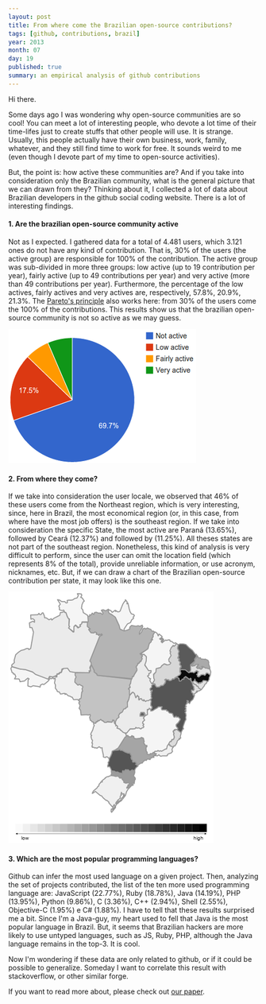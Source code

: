 ```yaml
---
layout: post
title: From where come the Brazilian open-source contributions?
tags: [github, contributions, brazil]
year: 2013
month: 07
day: 19
published: true
summary: an empirical analysis of github contributions
---
```


Hi there.

Some days ago I was wondering why open-source communities are so cool! You can meet a lot of interesting people, who devote a lot time of their time-lifes just to create stuffs that other people will use. It is strange. Usually, this people actually have their own business, work, family, whatever, and they still find time to work for free. It sounds weird to me (even though I devote part of my time to open-source activities).

But, the point is: how active these communities are? And if you take into consideration only the Brazilian community, what is the general picture that we can drawn from they? Thinking about it, I collected a lot of data about Brazilian developers in the github social coding website. There is a lot of interesting findings.

<h4>1. Are the brazilian open-source community active</h4>

Not as I expected. I gathered data for a total of 4.481 users, which 3.121 ones do not have any kind of contribution. That is, 30% of the users (the active group) are responsible for 100% of the contribution. The active group was sub-divided in more three groups: low active (up to 19 contribution per year),  fairly active (up to 49 contributions per year) and very active (more than 49 contributions per year). Furthermore, the percentage of the low actives, fairly actives and very actives are, respectively, 57.8%, 20.9%, 21.3%. The <a href="http://en.wikipedia.org/wiki/Pareto_principle">Pareto's principle</a> also works here: from 30% of the users come the 100% of the contributions. This results show us that the brazilian open-source community is not so active as we may guess.

<img src='/images/post3/users-active-percentage.png'/>


<h4>2. From where they come?</h4>

If we take into consideration the user locale, we observed that 46% of these users come from the Northeast region, which is very interesting, since, here in Brazil, the most economical region (or, in this case, from where have the most job offers) is the southeast region. If we take into consideration the specific State, the most active are Paraná (13.65%), followed by Ceará (12.37%) and followed by (11.25%). All theses states are not part of the southeast region. Nonetheless, this kind of analysis is very difficult to perform, since the user can omit the location field (which represents 8% of the total), provide unreliable information, or use acronym, nicknames, etc. But, if we can draw a chart of the Brazilian open-source contribution per state, it may look like this one.

<img src='/images/post3/total_commits.png'/>

<h4>3. Which are the most popular programming languages?</h4>

Github can infer the most used language on a given project. Then, analyzing the set of projects contributed, the list of the ten more used programming language are: JavaScript (22.77%), Ruby (18.78%), Java (14.19%), PHP (13.95%), Python (9.86%), C (3.36%), C++ (2.94%), Shell (2.55%), Objective-C (1.95%) e C# (1.88%). I have to tell that these results surprised me a bit. Since I'm a Java-guy, my heart used to fell that Java is the most popular language in Brazil. But, it seems that Brazilian hackers are more likely to use untyped languages, such as JS, Ruby, PHP, although the Java language remains in the top-3. It is cool.

Now I'm wondering if these data are only related to github, or if it could be possible to generalize. Someday I want to correlate this result with stackoverflow, or other similar forge.

If you want to read more about, please check out [our paper](http://gustavopinto.github.io/lost+found/oss2014.pdf).
